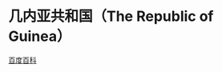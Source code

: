 # 几内亚共和国（The Republic of Guinea）

[百度百科](https://baike.baidu.com/item/%E5%87%A0%E5%86%85%E4%BA%9A/128516)
